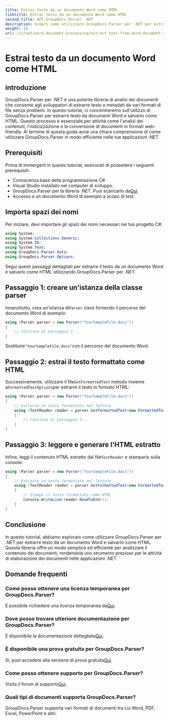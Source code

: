 ```yaml
---
title: Estrai testo da un documento Word come HTML
linktitle: Estrai testo da un documento Word come HTML
second_title: API GroupDocs.Parser .NET
description: Scopri come utilizzare GroupDocs.Parser per .NET per estrarre testo da documenti Word e salvarlo come HTML. Tutorial passo passo con esempi di codice.
weight: 16
url: /it/net/word-document-processing/extract-text-from-word-document-as-html/
---
```


# Estrai testo da un documento Word come HTML

## introduzione
GroupDocs.Parser per .NET è una potente libreria di analisi dei documenti che consente agli sviluppatori di estrarre testo e metadati da vari formati di file senza problemi. In questo tutorial, ci concentreremo sull'utilizzo di GroupDocs.Parser per estrarre testo da documenti Word e salvarlo come HTML. Questo processo è essenziale per attività come l'analisi dei contenuti, l'indicizzazione o la conversione di documenti in formati web-friendly. Al termine di questa guida avrai una chiara comprensione di come utilizzare GroupDocs.Parser in modo efficiente nelle tue applicazioni .NET.
## Prerequisiti
Prima di immergerti in questo tutorial, assicurati di possedere i seguenti prerequisiti:
- Conoscenza base della programmazione C#.
- Visual Studio installato nel computer di sviluppo.
-  GroupDocs.Parser per la libreria .NET. Puoi scaricarlo da[Qui](https://releases.groupdocs.com/parser/net/).
- Accesso a un documento Word di esempio a scopo di test.
## Importa spazi dei nomi
Per iniziare, devi importare gli spazi dei nomi necessari nel tuo progetto C#:
```csharp
using System;
using System.Collections.Generic;
using System.IO;
using System.Text;
using GroupDocs.Parser.Data;
using GroupDocs.Parser.Options;
```
Segui questi passaggi dettagliati per estrarre il testo da un documento Word e salvarlo come HTML utilizzando GroupDocs.Parser per .NET:
## Passaggio 1: creare un'istanza della classe parser
 Innanzitutto, crea un'istanza di`Parser` class fornendo il percorso del documento Word di esempio:
```csharp
using (Parser parser = new Parser("YourSampleFile.docx"))
{
    // Continua al passaggio 2...
}
```
 Sostituire`"YourSampleFile.docx"`con il percorso del documento Word.
## Passaggio 2: estrai il testo formattato come HTML
 Successivamente, utilizzare il file`GetFormattedText` metodo insieme a`FormattedTextOptions`per estrarre il testo in formato HTML:
```csharp
using (Parser parser = new Parser("YourSampleFile.docx"))
{
    // Estrarre un testo formattato nel lettore
    using (TextReader reader = parser.GetFormattedText(new FormattedTextOptions(FormattedTextMode.Html)))
    {
        // Continua al passaggio 3...
    }
}
```
## Passaggio 3: leggere e generare l'HTML estratto
 Infine, leggi il contenuto HTML estratto dal file`TextReader` e stamparlo sulla console:
```csharp
using (Parser parser = new Parser("YourSampleFile.docx"))
{
    // Estrarre un testo formattato nel lettore
    using (TextReader reader = parser.GetFormattedText(new FormattedTextOptions(FormattedTextMode.Html)))
    {
        // Stampa il testo formattato come HTML
        Console.WriteLine(reader.ReadToEnd());
    }
}
```
## Conclusione
In questo tutorial, abbiamo esplorato come utilizzare GroupDocs.Parser per .NET per estrarre testo da un documento Word e salvarlo come HTML. Questa libreria offre un modo semplice ed efficiente per analizzare il contenuto dei documenti, rendendola uno strumento prezioso per le attività di elaborazione dei documenti nelle applicazioni .NET.

## Domande frequenti
### Come posso ottenere una licenza temporanea per GroupDocs.Parser?
 È possibile richiedere una licenza temporanea da[Qui](https://purchase.groupdocs.com/temporary-license/).
### Dove posso trovare ulteriore documentazione per GroupDocs.Parser?
 È disponibile la documentazione dettagliata[Qui](https://tutorials.groupdocs.com/parser/net/).
### È disponibile una prova gratuita per GroupDocs.Parser?
 Sì, puoi accedere alla versione di prova gratuita[Qui](https://releases.groupdocs.com/).
### Come posso ottenere supporto per GroupDocs.Parser?
 Visita il forum di supporto[Qui](https://forum.groupdocs.com/c/parser/17).
### Quali tipi di documenti supporta GroupDocs.Parser?
GroupDocs.Parser supporta vari formati di documenti tra cui Word, PDF, Excel, PowerPoint e altri.